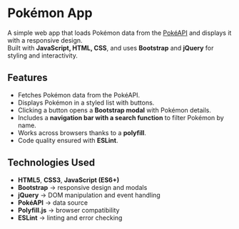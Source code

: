 # Pokémon App

A simple web app that loads Pokémon data from the [PokéAPI](https://pokeapi.co/) and displays it with a responsive design.  
Built with **JavaScript, HTML, CSS**, and uses **Bootstrap** and **jQuery** for styling and interactivity.  

##  Features
- Fetches Pokémon data from the PokéAPI.  
- Displays Pokémon in a styled list with buttons.  
- Clicking a button opens a **Bootstrap modal** with Pokémon details.  
- Includes a **navigation bar with a search function** to filter Pokémon by name.  
- Works across browsers thanks to a **polyfill**.  
- Code quality ensured with **ESLint**.  

##  Technologies Used
- **HTML5**, **CSS3**, **JavaScript (ES6+)**  
- **Bootstrap** → responsive design and modals  
- **jQuery** → DOM manipulation and event handling  
- **PokéAPI** → data source  
- **Polyfill.js** → browser compatibility  
- **ESLint** → linting and error checking  
